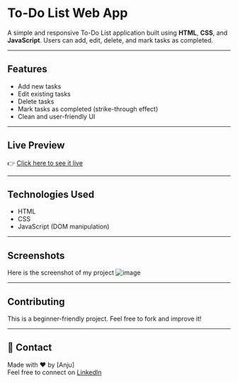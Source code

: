 # To-Do List Web App

A simple and responsive To-Do List application built using **HTML**, **CSS**, and **JavaScript**. Users can add, edit, delete, and mark tasks as completed.

---

##  Features

-  Add new tasks
-  Edit existing tasks
-  Delete tasks
-  Mark tasks as completed (strike-through effect)
-  Clean and user-friendly UI

---

##  Live Preview

👉 [Click here to see it live](https://techyanju.github.io/todo-list-app/) 

---

##  Technologies Used

- HTML
- CSS
- JavaScript (DOM manipulation)

---

##  Screenshots
Here is the screenshot of my project 
![image](https://github.com/user-attachments/assets/d249bae4-d189-4314-8f54-a15050b1ca85)


---

##  Contributing

This is a beginner-friendly project. Feel free to fork and improve it!

---

## 📩 Contact

Made with ❤️ by [Anju]  
Feel free to connect on [LinkedIn](https://www.linkedin.com/in/anju-dhiman-7214a5327/)

